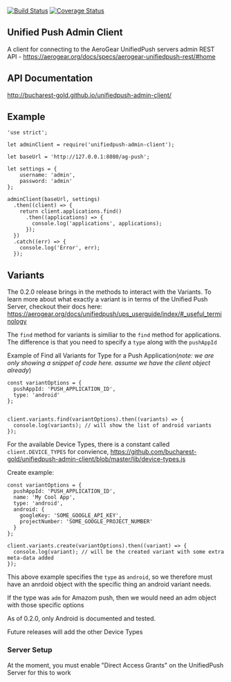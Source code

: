 [![Build Status](https://travis-ci.org/bucharest-gold/unifiedpush-admin-client.svg?branch=master)](https://travis-ci.org/bucharest-gold/unifiedpush-admin-client) [![Coverage Status](https://coveralls.io/repos/github/bucharest-gold/unifiedpush-admin-client/badge.svg?branch=master)](https://coveralls.io/github/bucharest-gold/unifiedpush-admin-client?branch=master)

## Unified Push Admin Client

A client for connecting to the AeroGear UnifiedPush servers admin REST API - https://aerogear.org/docs/specs/aerogear-unifiedpush-rest/#home

## API Documentation

http://bucharest-gold.github.io/unifiedpush-admin-client/


## Example

    'use strict';

    let adminClient = require('unifiedpush-admin-client');

    let baseUrl = 'http://127.0.0.1:8080/ag-push';

    let settings = {
        username: 'admin',
        password: 'admin'
    };

    adminClient(baseUrl, settings)
      .then((client) => {
        return client.applications.find()
          .then((applications) => {
            console.log('applications', applications);
          });
      })
      .catch((err) => {
        console.log('Error', err);
      });


## Variants

The 0.2.0 release brings in the methods to interact with the Variants.  To learn more about what exactly a variant is in terms of the Unified Push Server, checkout their docs here:  https://aerogear.org/docs/unifiedpush/ups_userguide/index/#_useful_terminology

The `find` method for variants is similiar to the `find` method for applications. The difference is that you need to specify a `type` along with the `pushAppId`

Example of Find all Variants for Type for a Push Application(_note: we are only showing a snippet of code here. assume we have the client object already_)

    const variantOptions = {
      pushAppId: 'PUSH_APPLICATION_ID',
      type: 'android'
    };


    client.variants.find(variantOptions).then((variants) => {
      console.log(variants); // will show the list of android variants
    });


For the available Device Types, there is a constant called `client.DEVICE_TYPES` for convience,  https://github.com/bucharest-gold/unifiedpush-admin-client/blob/master/lib/device-types.js


Create example:

    const variantOptions = {
      pushAppId: 'PUSH_APPLICATION_ID',
      name: 'My Cool App',
      type: 'android',
      android: {
        googleKey: 'SOME_GOOGLE_API_KEY',
        projectNumber: 'SOME_GOOGLE_PROJECT_NUMBER'
      }
    };

    client.variants.create(variantOptions).then((variant) => {
      console.log(variant); // will be the created variant with some extra meta-data added
    });

This above example specifies the `type` as `android`, so we therefore must have an anrdoid object with the specific thing an android variant needs.

If the type was `adm` for Amazom push, then we would need an adm object with those specific options

As of 0.2.0, only Android is documented and tested.

Future releases will add the other Device Types

### Server Setup

At the moment, you must enable "Direct Access Grants" on the UnifiedPush Server for this to work
